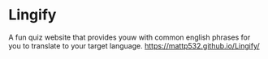 # Lingify

A fun quiz website that provides youw with common english phrases for you to translate to your target language.
https://mattp532.github.io/Lingify/
